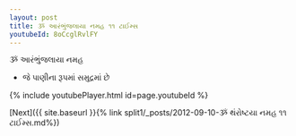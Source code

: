 ```yaml
---
layout: post
title: ૐ આરંભુંજલાયા નમહ ૧૧ ટાઈમ્સ
youtubeId: 8oCcglRvlFY
---
```

 
 
 ૐ આરંભુંજલાયા નમહ  
 
 -  જે પાણીના રૂપમાં સમુદ્રમાં છે 
 
  
 
  
 
 
 
 
 
 


{% include youtubePlayer.html id=page.youtubeId %}
 
[Next]({{ site.baseurl }}{% link  split1/_posts/2012-09-10-ૐ થંરોષ્ટયા નમહ ૧૧ ટાઈમ્સ.md%})
 
